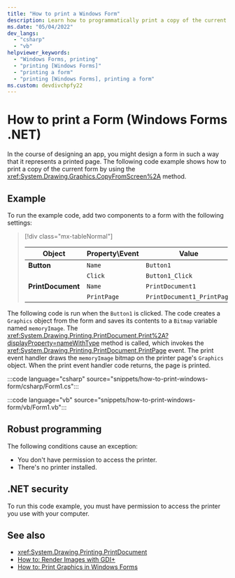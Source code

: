 ```yaml
---
title: "How to print a Windows Form"
description: Learn how to programmatically print a copy of the current Windows Form by using the CopyFromScreen method.
ms.date: "05/04/2022"
dev_langs: 
  - "csharp"
  - "vb"
helpviewer_keywords: 
  - "Windows Forms, printing"
  - "printing [Windows Forms]"
  - "printing a form"
  - "printing [Windows Forms], printing a form"
ms.custom: devdivchpfy22
---
```


# How to print a Form (Windows Forms .NET)

In the course of designing an app, you might design a form in such a way that it represents a printed page. The following code example shows how to print a copy of the current form by using the <xref:System.Drawing.Graphics.CopyFromScreen%2A> method.

## Example

To run the example code, add two components to a form with the following settings:

> [!div class="mx-tableNormal"]
>
> | Object            | Property\Event | Value            |
> |-------------------|----------------|------------------|
> | **Button**        | `Name`         | `Button1`        |
> |                   | `Click`        | `Button1_Click`  |
> | **PrintDocument** | `Name`         | `PrintDocument1` |
> |                   | `PrintPage`    | `PrintDocument1_PrintPage` |

The following code is run when the `Button1` is clicked. The code creates a `Graphics` object from the form and saves its contents to a `Bitmap` variable named `memoryImage`. The <xref:System.Drawing.Printing.PrintDocument.Print%2A?displayProperty=nameWithType> method is called, which invokes the <xref:System.Drawing.Printing.PrintDocument.PrintPage> event. The print event handler draws the `memoryImage` bitmap on the printer page's `Graphics` object. When the print event handler code returns, the page is printed.

:::code language="csharp" source="snippets/how-to-print-windows-form/csharp/Form1.cs":::

:::code language="vb" source="snippets/how-to-print-windows-form/vb/Form1.vb":::

## Robust programming

The following conditions cause an exception:

- You don't have permission to access the printer.
- There's no printer installed.

## .NET security

To run this code example, you must have permission to access the printer you use with your computer.

## See also

- <xref:System.Drawing.Printing.PrintDocument>
- [How to: Render Images with GDI+](/dotnet/desktop/winforms/advanced/how-to-render-images-with-gdi?view=netframeworkdesktop-4.8&preserve-view=true)
- [How to: Print Graphics in Windows Forms](/dotnet/desktop/winforms/advanced/how-to-print-graphics-in-windows-forms?view=netframeworkdesktop-4.8&preserve-view=true)
